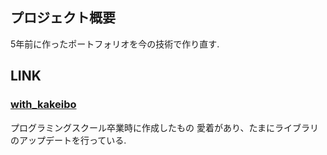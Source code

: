 ## プロジェクト概要
5年前に作ったポートフォリオを今の技術で作り直す.

## LINK
### [with_kakeibo](https://github.com/su-san1129/with_kakeibo)
プログラミングスクール卒業時に作成したもの
愛着があり、たまにライブラリのアップデートを行っている.
